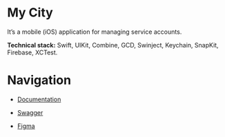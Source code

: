# My City

It’s a mobile (iOS) application for managing service accounts.

**Technical stack:** Swift, UIKit, Combine, GCD, Swinject, Keychain, SnapKit, Firebase, XCTest.


# Navigation

* [Documentation](https://github.com/Curshet/my-city-ios/tree/main/Project/Documentation.docc)

* [Swagger]()
  
* [Figma]()

